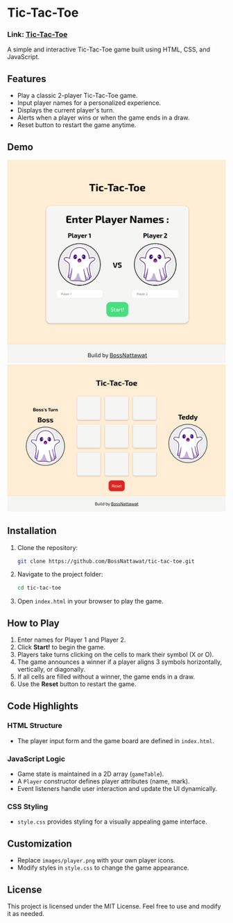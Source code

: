 # Tic-Tac-Toe

### Link: [Tic-Tac-Toe](https://tic-tac-toe-sigma-lemon.vercel.app/)

A simple and interactive Tic-Tac-Toe game built using HTML, CSS, and JavaScript.

## Features

- Play a classic 2-player Tic-Tac-Toe game.
- Input player names for a personalized experience.
- Displays the current player's turn.
- Alerts when a player wins or when the game ends in a draw.
- Reset button to restart the game anytime.

## Demo

![Game Screenshot](images/screenshot.png)
![Game Screenshot](images/screenshot_2.png)

## Installation

1. Clone the repository:
    ```bash
    git clone https://github.com/BossNattawat/tic-tac-toe.git
    ```
2. Navigate to the project folder:
    ```bash
    cd tic-tac-toe
    ```
3. Open `index.html` in your browser to play the game.

## How to Play

1. Enter names for Player 1 and Player 2.
2. Click **Start!** to begin the game.
3. Players take turns clicking on the cells to mark their symbol (X or O).
4. The game announces a winner if a player aligns 3 symbols horizontally, vertically, or diagonally.
5. If all cells are filled without a winner, the game ends in a draw.
6. Use the **Reset** button to restart the game.

## Code Highlights

### HTML Structure
- The player input form and the game board are defined in `index.html`.

### JavaScript Logic
- Game state is maintained in a 2D array (`gameTable`).
- A `Player` constructor defines player attributes (name, mark).
- Event listeners handle user interaction and update the UI dynamically.

### CSS Styling
- `style.css` provides styling for a visually appealing game interface.

## Customization

- Replace `images/player.png` with your own player icons.
- Modify styles in `style.css` to change the game appearance.

## License

This project is licensed under the MIT License. Feel free to use and modify it as needed.
